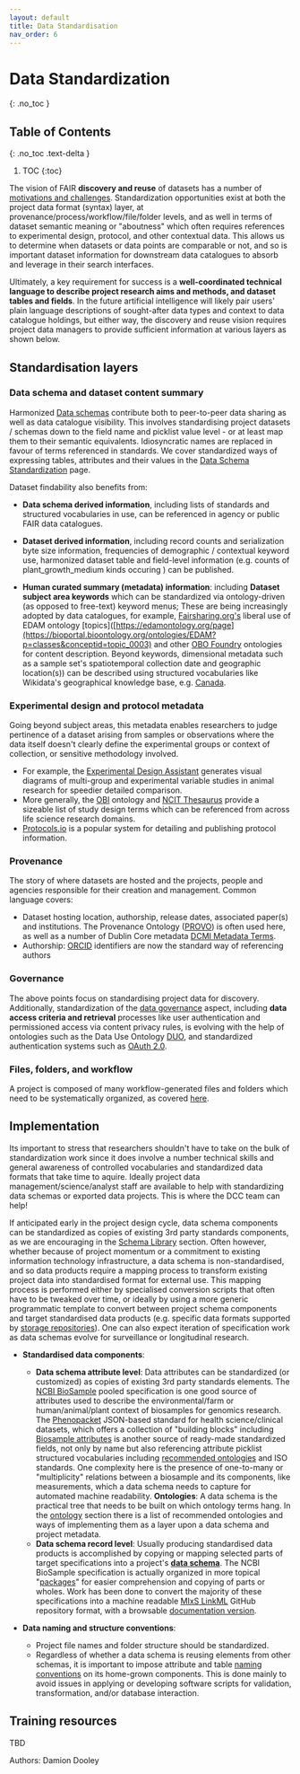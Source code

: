 ```yaml
---
layout: default
title: Data Standardisation
nav_order: 6
---
```


# Data Standardization
{: .no_toc }

## Table of Contents
{: .no_toc .text-delta }

1. TOC
{:toc}

The vision of FAIR **discovery and reuse** of datasets has a number of [motivations and challenges](https://github.com/ClimateSmartAgCollab/Documentation-en/blob/main/docs/Data_Standardization/motivation.md).  Standardization opportunities exist at both the project data format (syntax) layer, at provenance/process/workflow/file/folder levels, and as well in terms of dataset semantic meaning or "aboutness" which often requires references to experimental design, protocol, and other contextual data. This allows us to determine when datasets or data points are comparable or not, and so is important dataset information for downstream data catalogues to absorb and leverage in their search interfaces.

Ultimately, a key requirement for success is a **well-coordinated technical language to describe project research aims and methods, and dataset tables and fields**.  In the future artificial intelligence will likely pair users' plain language descriptions of sought-after data types and context to data catalogue holdings, but either way, the discovery and reuse vision requires project data managers to provide sufficient information at various layers as shown below.  

## Standardisation layers

### Data schema and dataset content summary

Harmonized [Data schemas](https://climatesmartagcollab.github.io/Documentation-en/Data_Documentation/schemas.html) contribute both to peer-to-peer data sharing as well as data catalogue visibility.  This involves standardising project datasets / schemas down to the field name and picklist value level - or at least map them to their semantic equivalents.  Idiosyncratic names are replaced in favour of terms referenced in standards.  We cover standardized ways of expressing tables, attributes and their values in the [Data Schema Standardization](https://climatesmartagcollab.github.io/Documentation-en/Data_Standardization/schemas.html) page.

Dataset findability also benefits from:

* **Data schema derived information**, including lists of standards and structured vocabularies in use, can be referenced in agency or public FAIR data catalogues.  
* **Dataset derived information**, including record counts and serialization byte size information, frequencies of demographic / contextual keyword use, harmonized dataset table and field-level information (e.g. counts of plant_growth_medium kinds occuring ) can be published.

* **Human curated summary (metadata) information**: including **Dataset subject area keywords** which can be standardized via ontology-driven (as opposed to free-text) keyword menus; These are being increasingly adopted by data catalogues, for example, [Fairsharing.org's](https://fairsharing.org/) liberal use of EDAM ontology [topics]([https://edamontology.org/page](https://bioportal.bioontology.org/ontologies/EDAM?p=classes&conceptid=topic_0003) and other [OBO Foundry](https://obofoundry.org/) ontologies for content description.  Beyond keywords, dimensional metadata such as a sample set's spatiotemporal collection date and geographic location(s)) can be described using structured vocabularies like Wikidata's geographical knowledge base, e.g. [Canada](https://www.wikidata.org/wiki/Q16).
 
### Experimental design and protocol metadata

Going beyond subject areas, this metadata enables researchers to judge pertinence of a dataset arising from samples or observations where the data itself doesn't clearly define the experimental groups or context of collection, or sensitive methodology involved.

 * For example, the [Experimental Design Assistant](https://nc3rs.org.uk/our-portfolio/experimental-design-assistant-eda) generates visual diagrams of multi-group and experimental variable studies in animal research for speedier detailed comparison.
 * More generally, the [OBI](http://purl.obolibrary.org/obo/OBI_0500000) ontology and [NCIT Thesaurus](http://purl.obolibrary.org/obo/NCIT_C15320) provide a sizeable list of study design terms which can be referenced from across life science research domains.
 * [Protocols.io](https://www.protocols.io/) is a popular system for detailing and publishing protocol information.

### Provenance
The story of where datasets are hosted and the projects, people and agencies responsible for their creation and management.  Common language covers:
* Dataset hosting location, authorship, release dates, associated paper(s) and institutions.  The Provenance Ontology ([PROVO](https://www.w3.org/TR/prov-overview/)) is often used here, as well as a number of Dublin Core metadata [DCMI Metadata Terms](https://www.dublincore.org/specifications/dublin-core/dcmi-terms).
* Authorship: [ORCID](https://orcid.org/) identifiers are now the standard way of referencing authors

### Governance

The above points focus on standardising project data for discovery.  Additionally, standardization of the [data governance](https://github.com/ClimateSmartAgCollab/Documentation-en/blob/main/docs/Data_Sharing/index.md#administrative) aspect, including **data access criteria and retrieval** processes like user authentication and permissioned access via content privacy rules, is evolving with the help of ontologies such as the Data Use Ontology [DUO](https://github.com/EBISPOT/DUO), and standardized authentication systems such as [OAuth 2.0](https://oauth.net/2/).

### Files, folders, and workflow

A project is composed of many workflow-generated files and folders which need to be systematically organized, as covered [here](https://climatesmartagcollab.github.io/Documentation-en/Data_Standardization/files.html).

## Implementation

Its important to stress that researchers shouldn't have to take on the bulk of standardization work since it does involve a number technical skills and general awareness of controlled vocabularies and standardized data formats that take time to aquire.  Ideally project data management/science/analyst staff are available to help with standardizing data schemas or exported data projects. This is where the DCC team can help!

If anticipated early in the project design cycle, data schema components can be standardized as copies of existing 3rd party standards components, as we are encouraging in the [Schema Library](https://climatesmartagcollab.github.io/HUB-Harmonization/) section.  Often however, whether because of project momentum or a commitment to existing information technology infrastructure, a data schema is non-standardised, and so data products require a mapping process to transform existing project data into standardised format for external use. This mapping process is performed either by specialised conversion scripts that often have to be tweaked over time, or ideally by using a more generic programmatic template to convert between project schema components and target standardised data products (e.g. specific data formats supported by [storage repositories](https://climatesmartagcollab.github.io/Documentation-en/storage/)). One can also expect iteration of specification work as data schemas evolve for surveillance or longitudinal research.
  
* **Standardised data components**:
  * **Data schema attribute level**: Data attributes can be standardized (or customized) as copies of existing 3rd party standards elements.  The [NCBI BioSample](https://www.ncbi.nlm.nih.gov/biosample/docs/attributes/) pooled specification is one good source of attributes used to describe the environmental/farm or human/animal/plant context of biosamples for genomics research.  The [Phenopacket](https://phenopacket-schema.readthedocs.io/en/latest/index.html) JSON-based standard for health science/clinical datasets, which offers a collection of "building blocks" including [Biosample attributes](https://phenopacket-schema.readthedocs.io/en/latest/biosample.html) is another source of ready-made standardized fields, not only by name but also referencing attribute picklist structured vocabularies including [recommended ontologies](https://phenopacket-schema.readthedocs.io/en/latest/recommended-ontologies.html) and ISO standards.  One complexity here is the presence of one-to-many or "multiplicity" relations between a biosample and its components, like measurements, which a data schema needs to capture for automated machine readability.
    **Ontologies**: A data schema is the practical tree that needs to be built on which ontology terms hang. In the [ontology](https://climatesmartagcollab.github.io/Documentation-en/Data_Standardization/ontology.html) section there is a list of recommended ontologies and ways of implementing them as a layer upon a data schema and project metadata.
  * **Data schema record level**: Usually producing standardised data products is accomplished by copying or mapping selected parts of target specifications into a project's [**data schema**](https://climatesmartagcollab.github.io/Documentation-en/Data_Standardization/schemas.html).  The NCBI BioSample specification is actually organized in more topical "[packages](https://www.ncbi.nlm.nih.gov/biosample/docs/packages/)" for easier comprehension and copying of parts or wholes.  Work has been done to convert the majority of these specifications into a machine readable [MIxS LinkML](https://github.com/turbomam/mixs-subset-examples-first) GitHub repository format, with a browsable [documentation version](https://turbomam.github.io/mixs-subset-examples-first/).

* **Data naming and structure conventions**:
  * Project file names and folder structure should be standardized.
  * Regardless of whether a data schema is reusing elements from other schemas, it is important to impose attribute and table [naming conventions](https://climatesmartagcollab.github.io/Documentation-en/Data_Standardization/schemas.html) on its home-grown components.  This is done mainly to avoid issues in applying or developing software scripts for validation, transformation, and/or database interaction.

## Training resources ###
TBD

Authors: Damion Dooley
